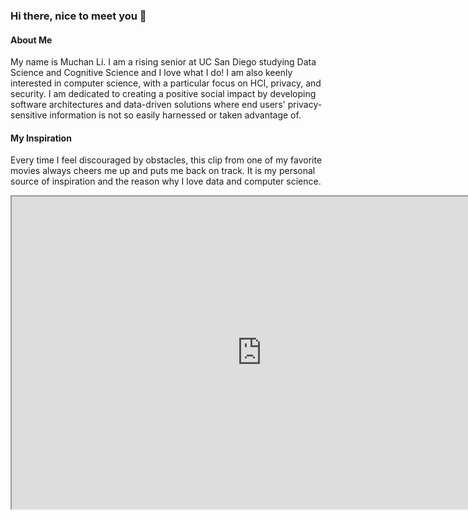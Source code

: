 ### Hi there, nice to meet you 👋
#### About Me
My name is Muchan Li. I am a rising senior at UC San Diego studying Data Science and Cognitive Science and I love what I do! I am also keenly interested in computer science, with a particular focus on HCI, privacy, and security. I am dedicated to creating a positive social impact by developing software architectures and data-driven solutions where end users' privacy-sensitive information is not so easily harnessed or taken advantage of.
#### My Inspiration 
Every time I feel discouraged by obstacles, this clip from one of my favorite movies always cheers me up and puts me back on track. It is my personal source of inspiration and the reason why I love data and computer science.
<iframe width="800" height="500" src="https://youtube.com/clip/UgkxYT_Y57WpJu-mkk9ha1iR1w4yCo6KXY6m?si=LYSbVHdfavHkjjEr"></iframe>
<!--
**Lord-of-Bugs/Lord-of-Bugs** is a ✨ _special_ ✨ repository because its `README.md` (this file) appears on your GitHub profile.

Here are some ideas to get you started:

- 🔭 I’m currently working on ...
- 🌱 I’m currently learning ...
- 👯 I’m looking to collaborate on ...
- 🤔 I’m looking for help with ...
- 💬 Ask me about ...
- 📫 How to reach me: ...
- 😄 Pronouns: ...
- ⚡ Fun fact: ...
-->
